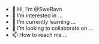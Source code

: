 - 👋 Hi, I’m @SweRavn
- 👀 I’m interested in ...
- 🌱 I’m currently learning ...
- 💞️ I’m looking to collaborate on ...
- 📫 How to reach me ...

<!---
SweRavn/SweRavn is a ✨ special ✨ repository because its `README.md` (this file) appears on your GitHub profile.
You can click the Preview link to take a look at your changes.
--->
